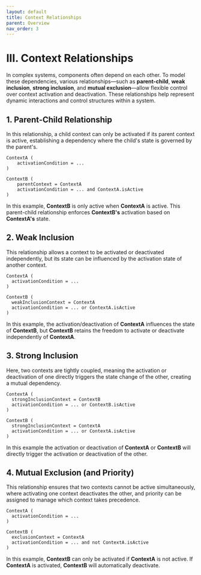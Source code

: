 ```yaml
---
layout: default
title: Context Relationships
parent: Overview
nav_order: 3
---
```


# III. Context Relationships

In complex systems, components often depend on each other. To model these dependencies, various relationships—such as **parent-child**, **weak inclusion**, **strong inclusion**, and **mutual exclusion**—allow flexible control over context activation and deactivation. These relationships help represent dynamic interactions and control structures within a system.

## 1. Parent-Child Relationship

In this relationship, a child context can only be activated if its parent context is active, establishing a dependency where the child's state is governed by the parent's.

```modelica
ContextA (
	activationCondition = ...
)

ContextB (
	parentContext = ContextA
	activationCondition = ... and ContextA.isActive
)
```

In this example, **ContextB** is only active when **ContextA** is active. This parent-child relationship enforces **ContextB's** activation based on **ContextA's** state.

## 2. Weak Inclusion

This relationship allows a context to be activated or deactivated independently, but its state can be influenced by the activation state of another context.

```modelica
ContextA (
  activationCondition = ...
)

ContextB (
  weakInclusionContext = ContextA
  activationCondition = ... or ContextA.isActive
)
```

In this example, the activation/deactivation of **ContextA** influences the state of **ContextB**, but **ContextB** retains the freedom to activate or deactivate independently of **ContextA**.

## 3. Strong Inclusion

Here, two contexts are tightly coupled, meaning the activation or deactivation of one directly triggers the state change of the other, creating a mutual dependency.

```modelica
ContextA (
  strongInclusionContext = ContextB
  activationCondition = ... or ContextB.isActive
)

ContextB (
  strongInclusionContext = ContextA
  activationCondition = ... or ContextA.isActive
)
```

In this example the activation or deactivation of **ContextA** or **ContextB** will directly trigger the activation or deactivation of the other.

## 4. Mutual Exclusion (and Priority)

This relationship ensures that two contexts cannot be active simultaneously, where activating one context deactivates the other, and priority can be assigned to manage which context takes precedence.

```modelica
ContextA (
  activationCondition = ...
)

ContextB (
  exclusionContext = ContextA
  activationCondition = ... and not ContextA.isActive
)
```

In this example, **ContextB** can only be activated if **ContextA** is not active. If **ContextA** is activated, **ContextB** will automatically deactivate.
